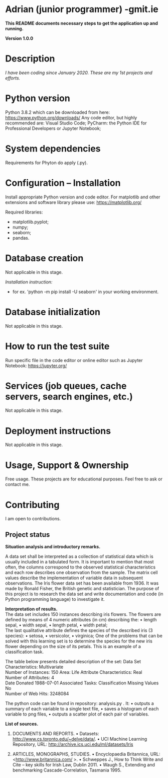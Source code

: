 # Adrian (junior programmer) -gmit.ie

__This README documents necessary steps to get the application up and running.__

**Version 1.0.0**

# Description
*I have been coding since January 2020.  These are my 1st projects and efforts.*

# Python version
Python 3.8.2 which can be downloaded from here: https://www.python.org/downloads/
Any code editor, but highly recommended are:  Visual Studio Code; PyCharm: the Python IDE for Professional Developers or Jupyter Notebook; 



# System dependencies
Requirements for Phyton do apply (.py).




# Configuration – Installation 

Install appropriate Python version and code editor. For matplotlib and other extensions and software library please use: https://matplotlib.org/

Required libraries:
* matplotlib.pyplot;
* numpy;
* seaborn;
* pandas.



# Database creation

Not applicable in this stage. 

*Installation instruction:*
* for ex. 'python -m pip install -U seaborn' in your working environment. 


# Database initialization

Not applicable in this stage.




# How to run the test suite

Run specific file in the code editor or online editor such as Jupyter Notebook: https://jupyter.org/ 




# Services (job queues, cache servers, search engines, etc.)

Not applicable in this stage.




# Deployment instructions

Not applicable in this stage.




# Usage, Support & Ownership

Free usage. These projects are for educational purposes. Feel free to ask or contact me. 



# Contributing

I am open to contributions. 



## **Project status**

**Situation analysis and introductory remarks.**	

A data set shall be interpreted as a collection of statistical data which is usually included in a tabulated form. It is important to mention that most often, the columns correspond to the observed statistical characteristics and each row describes one observation from the sample. The matrix cell values describe the implementation of variable data in subsequent observations.
The Iris flower data set has been available from 1936. It was made by Ronald Fisher, the British genetic and statistician.
The purpose of this project is to research the data set and write documentation and code (in Python programming language) to investigate it. 

	
**Interpretation of results.**	
The data set includes 150 instances describing iris flowers. 
The flowers are defined by means of 4 numeric attributes (in cm) describing the:
•	length sepal,
•	width sepal, 
•	length petal,
•	width petal;  
The last qualitative attribute defines the species of the described iris (3 species):
•	setosa,
•	versicolor,
•	virginica; 
 One of the problems that can be solved with this learning set is to determine the species for the new iris flower depending on the size of its petals. This is an example of a classification task.

The table below presents detailed description of the set:
Data Set Characteristics:  	Multivariate	
Number of Instances:	150	
Area:	Life
Attribute Characteristics:	Real	
Number of Attributes:	4	
Date Donated	1988-07-01
Associated Tasks:	Classification	Missing Values	No	
Number of Web Hits:	3248084

The python code can be found in repository: analysis.py . It:
•	outputs a summary of each variable to a single text file,
•	saves a histogram of each variable to png files, 
•	outputs a scatter plot of each pair of variables.


**List of sources.**


1) DOCUMENTS AND REPORTS.
•	Datasets: 
<http://www.cs.toronto.edu/~delve/data/>.
•	UCI Machine Learning Repository, URL:
<http://archive.ics.uci.edu/ml/datasets/Iris>



2) ARTICLES, MONOGRAPHS, STUDIES.
•	Encyclopaedia Britannica, URL: 
<http://www.britannica.com/ >. 
•	Schweppes J., How to Think Write and Cite – key skills for Irish Law, Dublin 2011.
•	Waugh S., Extending and benchmarking Cascade-Correlation, Tasmania 1995.


